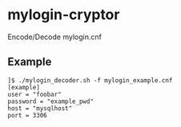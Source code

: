 # mylogin-cryptor
Encode/Decode mylogin.cnf

## Example

```
]$ ./mylogin_decoder.sh -f mylogin_example.cnf
[example]
user = "foobar"
password = "example_pwd"
host = "mysqlhost"
port = 3306
```

